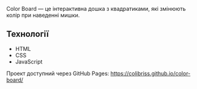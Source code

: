 Color Board — це інтерактивна дошка з квадратиками, які змінюють колір при наведенні мишки. 

## Технології

- HTML
- CSS
- JavaScript


Проект доступний через GitHub Pages: https://colibriss.github.io/color-board/

